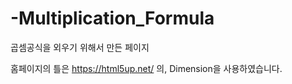 # -Multiplication_Formula
곱셈공식을 외우기 위해서 만든 페이지

홈페이지의 틀은 https://html5up.net/ 의, 
Dimension을 사용하였습니다.

